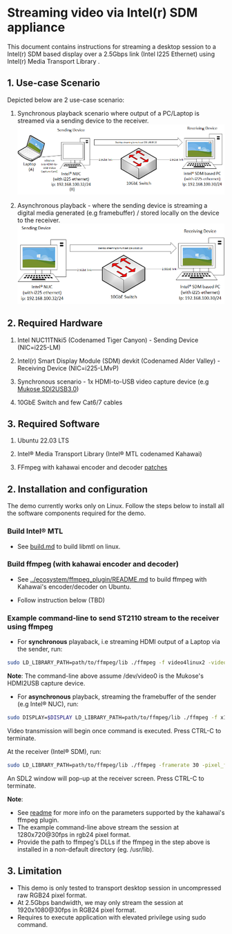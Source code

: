 # Streaming video via Intel(r) SDM appliance

This document  contains instructions for streaming a desktop session to a Intel(r) SDM based display over a 2.5Gbps link (Intel I225 Ethernet) using Intel(r) Media Transport Library .

## 1. Use-case Scenario

Depicted below are 2 use-case scenario:

1. Synchronous playback scenario where output of a PC/Laptop is streamed via a sending device to the receiver.
  ![Image](./png/mtl-appliance-use-case.png)
   
2. Asynchronous playback - where the sending device is streaming a digital media generated (e.g framebuffer) / stored locally on the device to the receiver.
  ![Image](./png/desktop-streaming-mtl.png)

## 2. Required Hardware

1. Intel NUC11TNki5 (Codenamed Tiger Canyon) - Sending Device (NIC=i225-LM)

2. Intel(r) Smart Display Module (SDM) devkit (Codenamed Alder Valley) - Receiving Device (NIC=i225-LMvP)

3. Synchronous scenario - 1x HDMI-to-USB video capture device (e.g [Mukose SDI2USB3.0](https://www.google.com/url?sa=i&url=https%3A%2F%2Fwww.amazon.com%2FMOKOSE-USB3-0-Capture-Windows-Grabber%2Fdp%2FB071KPW3PH&psig=AOvVaw0JInBE6gygffG2clmni8sH&ust=1684225637669000&source=images&cd=vfe&ved=0CBIQjhxqFwoTCMjo9cnz9v4CFQAAAAAdAAAAABAE))

4. 10GbE Switch and few Cat6/7 cables

## 3. Required Software

1. Ubuntu 22.03 LTS

2. Intel&reg; Media Transport Library (Intel&reg; MTL codenamed Kahawai)

3. FFmpeg with kahawai encoder and decoder [patches](https://google.com)

## 2. Installation and configuration

The demo currently works only on Linux. Follow the steps below to install all the software components required for the demo.

### Build Intel&reg; MTL

- See [build.md](./build.md) to build libmtl on linux.

### Build ffmpeg (with kahawai encoder and decoder)

* See [../ecosystem/ffmpeg_plugin/README.md](./build.md) to build ffmpeg with Kahawai's encoder/decoder on Ubuntu.

* Follow instruction below (TBD)

### Example command-line to send ST2110 stream to the receiver using ffmpeg

- For **synchronous** playaback, i.e streaming HDMI output of a Laptop via the sender, run:

```bash
sudo LD_LIBRARY_PATH=path/to/ffmpeg/lib ./ffmpeg -f video4linux2 -video_size 1280x720 -framerate 30 -i /dev/video0  -vcodec rawvideo -vf scale=1280:720,format=rgb24 -udp_port 20000 -port 0000:02:00.0 -local_addr 192.168.100.55 -dst_addr 239.168.85.20 -f kahawai_mux -
```

**Note**: The command-line above assume /dev/video0 is the Mukose's HDMI2USB capture device.

- For **asynchronous** playback, streaming the framebuffer of the sender (e.g Intel&reg; NUC), run:

```bash
sudo DISPLAY=$DISPLAY LD_LIBRARY_PATH=path/to/ffmpeg/lib ./ffmpeg -f x11grab -i $DISPLAY -framerate 30 -vcodec rawvideo -pix_fmt rgb24 -video_size 1920x1080 -vf scale=1280:720 -udp_port 20000 -port 0000:02:00.0 -local_addr 192.168.100.55 -dst_addr 239.168.85.20 -f kahawai_mux -
```

Video transmission will begin once command is executed. Press CTRL-C to terminate.

At the receiver (Intel&reg; SDM), run:

```bash
sudo LD_LIBRARY_PATH=path/to/ffmpeg/lib ./ffmpeg -framerate 30 -pixel_format rgb24 -width 1280 -height 720 -udp_port 20000 -port 0000:58:00.0 -local_addr 192.168.100.55 -src_addr 239.168.85.20 -ext_frames_mode 0 -f kahawai -i k -f sdl2 -
```

An SDL2 window will pop-up at the receiver screen. Press CTRL-C to terminate.

**Note**:

- See [readme](../ecosystem/ffmpeg_plugin/README.md) for more info on the parameters supported by the kahawai's ffmpeg plugin.
- The example command-line above stream the session at 1280x720@30fps in rgb24 pixel format.
- Provide the path to ffmpeg's DLLs if the ffmpeg in the step above is installed in a non-default directory (eg. /usr/lib).
  
## 3. Limitation

- This demo is only tested to transport desktop session in uncompressed raw RGB24 pixel format.
- At 2.5Gbps bandwidth, we may only stream the session at 1920x1080@30fps in RGB24 pixel format.
- Requires to execute application with elevated privilege using sudo command.
